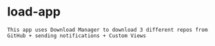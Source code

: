# load-app

```This app uses Download Manager to download 3 different repos from GitHub + sending notifications + Custom Views```

